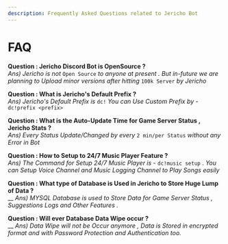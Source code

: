 ```yaml
---
description: Frequently Asked Questions related to Jericho Bot
---
```


# FAQ

 **Question : Jericho Discord Bot is OpenSource ?**  
_Ans\) Jericho is not_ `Open Source` _to anyone at present . But in-future we are planning to Upload minor versions after hitting_ `100k Server` _by Jericho_

**Question : What is Jericho's Default Prefix ?**  
_Ans\) Jericho's Default Prefix is_ `dc!` _You can Use Custom Prefix by_ - `dc!prefix <prefix>` 

**Question : What is the Auto-Update Time for Game Server Status , Jericho Stats ?**  
 _Ans\) Every Status Update/Changed by every_ `2 min/per Status` _without any Error in Bot_  
  
 **Question : How to Setup to 24/7 Music Player Feature ?**  
 _Ans\) The Command for Setup 24/7 Music Player is_ - `dc!music setup` . _You can Setup Voice Channel and Music Logging Channel to Play Songs easily_

**Question : What type of Database is Used in Jericho to Store Huge Lump of Data ?**  
__ _Ans\) MYSQL Database is used to Store Data for Game Server Status , Suggestions Logs and Other Features ._

 **Question : Will ever Database Data Wipe occur ?**  
__ _Ans\) Data Wipe will not be Occur anymore , Data is Stored in encrypted format and with Password Protection and Authentication too._

